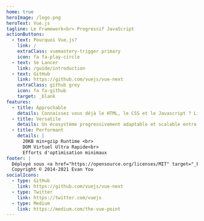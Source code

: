 ```yaml
---
home: true
heroImage: /logo.png
heroText: Vue.js
tagline: Le Framework<br> Progressif JavaScript
actionButtons:
  - text: Pourquoi Vue.js?
    link: /
    extraClass: vuemastery-trigger primary
    icon: fa fa-play-circle
  - text: Se Lancer
    link: /guide/introduction
  - text: GitHub
    link: https://github.com/vuejs/vue-next
    extraClass: github grey
    icon: fa fa-github
    target: _blank
features:
  - title: Approchable
    details: Connaissez vous déjà le HTML, le CSS et le Javascript ? Lisez la documentation et augmentez votre produtivité en un rien de temps!
  - title: Versatile
    details: Un écosystème progressivement adaptable et scalable entre une bibliothèque et un framework complet.
  - title: Performant
    details: |
      20KB min+gzip Runtime <br>
      DOM Virtuel Ultra Rapide<br>
      Efforts d'optimisation minimaux
footer: |
  Déployé sous <a href="https://opensource.org/licenses/MIT" target="_blank" rel="noopener">License MIT</a><br>
  Copyright © 2014-2021 Evan You
socialIcons:
  - type: GitHub
    link: https://github.com/vuejs/vue-next
  - type: Twitter
    link: https://twitter.com/vuejs
  - type: Medium
    link: https://medium.com/the-vue-point
---
```


<common-vuemastery-video-modal/>
